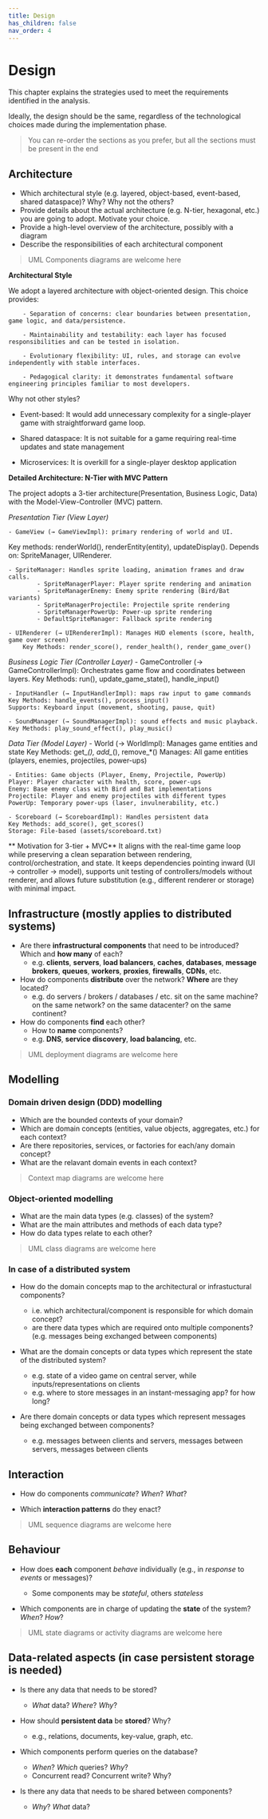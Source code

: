 ```yaml
---
title: Design
has_children: false
nav_order: 4
---
```


# Design

This chapter explains the strategies used to meet the requirements identified in the analysis. 

Ideally, the design should be the same, regardless of the technological choices made during the implementation phase.

> You can re-order the sections as you prefer, but all the sections must be present in the end

## Architecture 

- Which architectural style (e.g. layered, object-based, event-based, shared dataspace)? Why? Why not the others?
- Provide details about the actual architecture (e.g. N-tier, hexagonal, etc.) you are going to adopt. Motivate your choice.
- Provide a high-level overview of the architecture, possibly with a diagram
- Describe the responsibilities of each architectural component

> UML Components diagrams are welcome here


**Architectural Style**

We adopt a layered architecture with object-oriented design. This choice provides:

        - Separation of concerns: clear boundaries between presentation, game logic, and data/persistence.

        - Maintainability and testability: each layer has focused responsibilities and can be tested in isolation.

        - Evolutionary flexibility: UI, rules, and storage can evolve independently with stable interfaces.

        - Pedagogical clarity: it demonstrates fundamental software engineering principles familiar to most developers.

Why not other styles?

- Event-based: It would add unnecessary complexity for a single-player game with straightforward game loop.

- Shared dataspace: It is not suitable for a game requiring real-time updates and state management

- Microservices: It is overkill for a single-player desktop application

**Detailed Architecture: N-Tier with MVC Pattern**

The project adopts a 3-tier architecture(Presentation, Business Logic, Data) with  the Model-View-Controller (MVC) pattern. 

*Presentation Tier (View Layer)*

    - GameView (→ GameViewImpl): primary rendering of world and UI.
Key methods: renderWorld(), renderEntity(entity), updateDisplay().
Depends on: SpriteManager, UIRenderer.

    - SpriteManager: Handles sprite loading, animation frames and draw calls.
            - SpriteManagerPlayer: Player sprite rendering and animation
            - SpriteManagerEnemy: Enemy sprite rendering (Bird/Bat variants)
            - SpriteManagerProjectile: Projectile sprite rendering
            - SpriteManagerPowerUp: Power-up sprite rendering
            - DefaultSpriteManager: Fallback sprite rendering

    - UIRenderer (→ UIRendererImpl): Manages HUD elements (score, health, game over screen)
        Key Methods: render_score(), render_health(), render_game_over()

*Business Logic Tier (Controller Layer)*
    - GameController (→ GameControllerImpl): Orchestrates game flow and coordinates between layers.
    Key Methods: run(), update_game_state(), handle_input()

    - InputHandler (→ InputHandlerImpl): maps raw input to game commands
    Key Methods: handle_events(), process_input()
    Supports: Keyboard input (movement, shooting, pause, quit)

    - SoundManager (→ SoundManagerImpl): sound effects and music playback. 
    Key Methods: play_sound_effect(), play_music()
        

*Data Tier (Model Layer)*
    - World (→ WorldImpl): Manages game entities and state
    Key Methods: get_*(), add_*(), remove_*()
    Manages: All game entities (players, enemies, projectiles, power-ups)

    - Entities: Game objects (Player, Enemy, Projectile, PowerUp)
    Player: Player character with health, score, power-ups
    Enemy: Base enemy class with Bird and Bat implementations
    Projectile: Player and enemy projectiles with different types
    PowerUp: Temporary power-ups (laser, invulnerability, etc.)

    - Scoreboard (→ ScoreboardImpl): Handles persistent data
    Key Methods: add_score(), get_scores()
    Storage: File-based (assets/scoreboard.txt)

** Motivation for 3-tier + MVC**
It aligns with the real-time game loop while preserving a clean separation between rendering, control/orchestration, and state. It keeps dependencies pointing inward (UI → controller → model), supports unit testing of controllers/models without renderer, and allows future substitution (e.g., different renderer or storage) with minimal impact. 




## Infrastructure (mostly applies to distributed systems)

- Are there **infrastructural components** that need to be introduced? Which and **how many** of each?
    - e.g. **clients**, **servers**, **load balancers**, **caches**, **databases**, **message brokers**, **queues**, **workers**, **proxies**, **firewalls**, **CDNs**, etc.
- How do components **distribute** over the network? **Where** are they located?
    - e.g. do servers / brokers / databases / etc. sit on the same machine? on the same network? on the same datacenter? on the same continent?
- How do components **find** each other?
    - How to **name** components?
    - e.g. **DNS**, **service discovery**, **load balancing**, etc.

> UML deployment diagrams are welcome here

## Modelling

### Domain driven design (DDD) modelling

- Which are the bounded contexts of your domain? 
- Which are domain concepts (entities, value objects, aggregates, etc.) for each context?
- Are there repositories, services, or factories for each/any domain concept?
- What are the relavant domain events in each context?

> Context map diagrams are welcome here

### Object-oriented modelling

- What are the main data types (e.g. classes) of the system?
- What are the main attributes and methods of each data type?
- How do data types relate to each other?

> UML class diagrams are welcome here

### In case of a distributed system

- How do the domain concepts map to the architectural or infrastuctural components?
    + i.e. which architectural/component is responsible for which domain concept?
    + are there data types which are required onto multiple components? (e.g. messages being exchanged between components)

- What are the domain concepts or data types which represent the state of the distributed system?
    + e.g. state of a video game on central server, while inputs/representations on clients
    + e.g. where to store messages in an instant-messaging app? for how long?

- Are there domain concepts or data types which represent messages being exchanged between components?
    + e.g. messages between clients and servers, messages between servers, messages between clients

## Interaction

- How do components *communicate*? *When*? *What*?

- Which **interaction patterns** do they enact?

> UML sequence diagrams are welcome here

## Behaviour

- How does **each** component *behave* individually (e.g., in *response* to *events* or messages)?
    + Some components may be *stateful*, others *stateless*

- Which components are in charge of updating the **state** of the system? *When*? *How*?

> UML state diagrams or activity diagrams are welcome here

## Data-related aspects (in case persistent storage is needed)

- Is there any data that needs to be stored?
    - *What* data? *Where*? *Why*?

- How should **persistent data** be **stored**? Why?
    - e.g., relations, documents, key-value, graph, etc.

- Which components perform queries on the database?
    - *When*? *Which* queries? *Why*?
    - Concurrent read? Concurrent write? Why?

- Is there any data that needs to be shared between components?
    - *Why*? *What* data?

